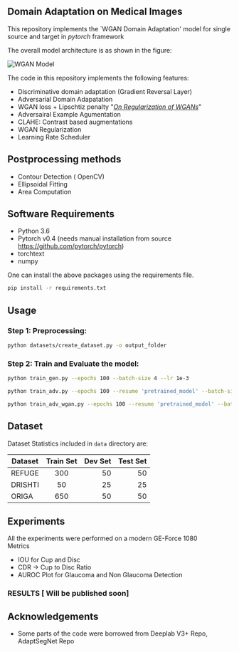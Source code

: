 ## Domain Adaptation on Medical Images

This repository implements the `WGAN Domain Adaptation' model for single  source and target in *pytorch* framework

The overall model architecture is as shown in the figure:

![][WGAN Model]

[WGAN Model]: img/Architecture "WGAN Model"


The code in this repository implements the following features:
* Discriminative domain adaptation (Gradient Reversal Layer)
* Adversarial Domain Adapatation
* WGAN loss + Lipschtiz penalty "*[On Regularization of WGANs](https://arxiv.org/pdf/1709.08894.pdf)*"
* Adversairal Example Agumentation 
* CLAHE: Contrast based augmentations
* WGAN Regularization 
* Learning Rate Scheduler

## Postprocessing methods
* Contour Detection ( OpenCV)
* Ellipsoidal Fitting
* Area Computation 

## Software Requirements
* Python 3.6
* Pytorch v0.4 (needs manual installation from source https://github.com/pytorch/pytorch)
* torchtext
* numpy

One can install the above packages using the requirements file.
```bash
pip install -r requirements.txt
```


## Usage

### Step 1: Preprocessing:
```bash
python datasets/create_dataset.py -o output_folder
```

### Step 2: Train and Evaluate the model:

```bash
python train_gen.py --epochs 100 --batch-size 4 --lr 1e-3
```

```bash
python train_adv.py --epochs 100 --resume 'pretrained_model' --batch-size 4 --lr 1e-4  --gamma
```

```bash
python train_adv_wgan.py --epochs 100 --resume 'pretrained_model' --batch-size 4 --lr 1e-4  --gamma
```

## Dataset

Dataset Statistics included in `data` directory are:

| Dataset                     |Train Set|Dev Set|Test Set|
| --------------------------- |:-------:|------:|-------:|
| REFUGE                      | 300 | 50   | 50    |
| DRISHTI                     | 50 | 25 | 25  |
| ORIGA                       | 650| 50   | 50  |


## Experiments
All the experiments were performed on a modern GE-Force 1080  
Metrics 
* IOU for Cup and Disc
* CDR -> Cup to Disc Ratio 
* AUROC Plot for Glaucoma and Non Glaucoma Detection 

### RESULTS [ Will be published soon]
<!-- [Dataset URL]

| Method                     | IOU Disc | IOU Cup |CDR | 
| ---------------------------|:-----:| :----: |------:| -----:|
| Deeplab V3+                |0.877 | 36.52 |32.5 M | 
| Domain-adversarial (DANN)  |0.89 |69.3 M | 15.5K |
| Adversarial discriminative (ADDA) |0.885 |29.55 | 41.3 M |
| Patch-based adversarial    |0.8944 | 41.8 M | 35.5K |
| WGAN domain adaptation     |0.91| 42.3 M | 52.5K |

<sup>*</sup>1 epoch get completed in around 180 seconds. -->


## Acknowledgements
* Some parts of the code were borrowed from Deeplab V3+ Repo, AdaptSegNet Repo
